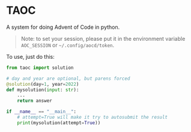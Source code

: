 # TAOC
A system for doing Advent of Code in python.

> Note: to set your session, please put it in the environment variable `AOC_SESSION` or `~/.config/aocd/token`.

To use, just do this:
```py
from taoc import solution

# day and year are optional, but parens forced
@solution(day=1, year=2022)
def mysolution(input: str):
    ...
    return answer

if __name__ == "__main__":
    # attempt=True will make it try to autosubmit the result
    print(mysolution(attempt=True))
```